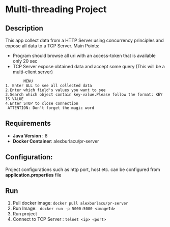 # Multi-threading Project

## Description
This app collect data from a HTTP Server using concurrency principles and expose all data to a TCP Server.
Main Points:
* Program should browse all uri with an access-token that is available only 20 sec
* TCP Server expose obtained data and accept some query (This will be a multi-client server)

````        
        MENU
1. Enter ALL to see all collected data
2.Enter which field's values you want to see
3.Search which object contain key-value.Please follow the format: KEY IS VALUE
4.Enter STOP to close connection
 ATTENTION: Don't forget the magic word 
````
## Requirements
* **Java Version** : 8
* **Docker Container**: alexburlacu/pr-server
## Configuration:
Project configurations such as http port, host etc. can be configured from **application.properties** file
## Run
1. Pull docker image: ```` docker pull alexburlacu/pr-server ````
2. Run Image: ```` docker run -p 5000:5000 <imageId>````
3. Run project
4. Connect to TCP Server : ```telnet <ip> <port>```